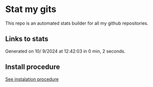 # Stat my gits

This repo is an automated stats builder for all my github repositories.

## Links to stats


Generated on 10/ 9/2024 at 12:42:03 in 0 min, 2 seconds.

## Install procedure

[See instalation procedure](./src/install.md)
